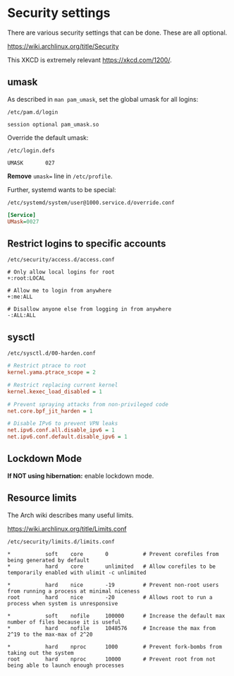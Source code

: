 # Security settings

There are various security settings that can be done. These are all optional.

<https://wiki.archlinux.org/title/Security>

This XKCD is extremely relevant <https://xkcd.com/1200/>.

## umask

As described in `man pam_umask`, set the global umask for all logins:

`/etc/pam.d/login`
```
session optional pam_umask.so
```

Override the default umask:

`/etc/login.defs`
```
UMASK       027
```

**Remove** `umask=` line in `/etc/profile`.

Further, systemd wants to be special:

`/etc/systemd/system/user@1000.service.d/override.conf`
```ini
[Service]
UMask=0027
```

## Restrict logins to specific accounts

`/etc/security/access.d/access.conf`
```
# Only allow local logins for root
+:root:LOCAL

# Allow me to login from anywhere
+:me:ALL

# Disallow anyone else from logging in from anywhere
-:ALL:ALL
```


## sysctl

`/etc/sysctl.d/00-harden.conf`

```ini
# Restrict ptrace to root
kernel.yama.ptrace_scope = 2

# Restrict replacing current kernel
kernel.kexec_load_disabled = 1

# Prevent spraying attacks from non-privileged code
net.core.bpf_jit_harden = 1

# Disable IPv6 to prevent VPN leaks
net.ipv6.conf.all.disable_ipv6 = 1
net.ipv6.conf.default.disable_ipv6 = 1
```

## Lockdown Mode

**If NOT using hibernation:** enable lockdown mode.


## Resource limits

The Arch wiki describes many useful limits.

<https://wiki.archlinux.org/title/Limits.conf>


`/etc/security/limits.d/limits.conf`
```
*           soft    core       0           # Prevent corefiles from being generated by default
*           hard    core       unlimited   # Allow corefiles to be temporarily enabled with ulimit -c unlimited

*           hard    nice       -19         # Prevent non-root users from running a process at minimal niceness
root        hard    nice       -20         # Allows root to run a process when system is unresponsive

*           soft    nofile     100000      # Increase the default max number of files because it is useful
*           hard    nofile     1048576     # Increase the max from 2^19 to the max-max of 2^20

*           hard    nproc      1000        # Prevent fork-bombs from taking out the system
root        hard    nproc      10000       # Prevent root from not being able to launch enough processes
```
